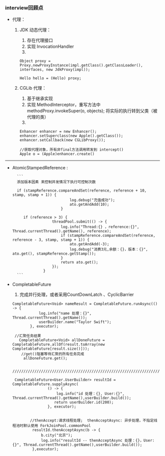 ### interview回顾点
         
* 代理：
    1. JDK 动态代理：
        1. 存在代理接口
        2. 实现 InvocationHandler
        3. 
        ```
        Object proxy = Proxy.newProxyInstance(impl.getClass().getClassLoader(), interfaces, new JdkProxy(impl));
        
        Hello hello = (Hello) proxy;
        ```
        
    2. CGLib 代理：
        1. 基于继承实现
        2. 实现 MethodInterceptor，重写方法中 methodProxy.invokeSuper(o, objects); 将实际的执行转到父类（被代理的类）
        3. 
        ```
        Enhancer enhancer = new Enhancer();
        enhancer.setSuperclass(new Apple().getClass());
        enhancer.setCallback(new CGLibProxy());
        
        //获取代理对象，所有非final方法调用转发到 intercept()
        Apple o = (Apple)enhancer.create()
        ```
---

* AtomicStampedReference : 

        ```
        添加版本因素 来控制并发情况下执行可控制次数
        
        if (stampReference.compareAndSet(reference, reference + 10, stamp, stamp + 1)) {
                                log.debug("充值成功");
                                ato.getAndAdd(10);
                            }
                            
           if (reference > 3) {
                        threadPool.submit(() -> {
                            log.info("Thread:{} ，reference:{}", Thread.currentThread().getName(), reference);
                            if (stampReference.compareAndSet(reference, reference - 3, stamp, stamp + 1)) {
                                ato.getAndAdd(-3);
                                log.debug("消费3元,余额：{}，版本：{}", ato.get(), stampReference.getStamp());
                            }
                            return ato.get();
                        });
                    }                            
        ```     
        
* CompletableFuture
    1.  完成并行处理，或者采用CountDownLatch 、CyclicBarrier
    ```
    CompletableFuture<Void> nameResult = CompletableFuture.runAsync(() -> {
                log.info("name 处理：{}", Thread.currentThread().getName());
                userBuilder.name("Taylor Swift");
            }, executor);
            
     //汇聚任务结果
       CompletableFuture<Void> allDoneFuture = CompletableFuture.allOf(result.toArray(new CompletableFuture[result.size()]));
        //get()阻塞等待汇聚的所有任务完成
         allDoneFuture.get();
     
     /////////////////////////////////////////////////////////////////////////////////////    
         
     CompletableFuture<User.UserBuilder> resultId = CompletableFuture.supplyAsync(
                    () -> {
                        log.info("id 处理：{}, User:{}", Thread.currentThread().getName(),userBuilder.build());
                       return userBuilder.id(200);
                    }, executor);     
                    
                    
            //thenAccept:请求线程处理;  thenAcceptAsync: 异步处理，不指定线程池时默认使用 ForkJoinPool.commonPool
             resultId.thenAcceptAsync(b -> {
                 b.city("北京");
                 log.info("resultId -- thenAcceptAsync 处理：{}，User:{}", Thread.currentThread().getName(),userBuilder.build());
             },executor);    
         
    ```    